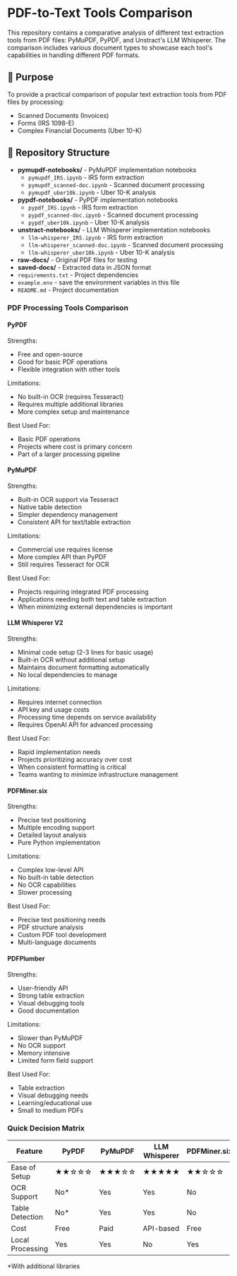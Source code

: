 # PDF-to-Text Tools Comparison

This repository contains a comparative analysis of different text extraction tools from PDF files: PyMuPDF, PyPDF, and Unstract's LLM Whisperer. The comparison includes various document types to showcase each tool's capabilities in handling different PDF formats.

## 🎯 Purpose

To provide a practical comparison of popular text extraction tools from PDF files by processing:

- Scanned Documents (Invoices)
- Forms (IRS 1098-E)
- Complex Financial Documents (Uber 10-K)

## 📁 Repository Structure

- **pymupdf-notebooks/** - PyMuPDF implementation notebooks
  - `pymupdf_IRS.ipynb` - IRS form extraction
  - `pymupdf_scanned-doc.ipynb` - Scanned document processing
  - `pymupdf_uber10k.ipynb` - Uber 10-K analysis
- **pypdf-notebooks/** - PyPDF implementation notebooks
  - `pypdf_IRS.ipynb` - IRS form extraction
  - `pypdf_scanned-doc.ipynb` - Scanned document processing
  - `pypdf_uber10k.ipynb` - Uber 10-K analysis
- **unstract-notebooks/** - LLM Whisperer implementation notebooks
  - `llm-whisperer_IRS.ipynb` - IRS form extraction
  - `llm-whisperer_scanned-doc.ipynb` - Scanned document processing
  - `llm-whisperer_uber10k.ipynb` - Uber 10-K analysis
- **raw-docs/** - Original PDF files for testing
- **saved-docs/** - Extracted data in JSON format
- `requirements.txt` - Project dependencies
- `example.env` - save the environment variables in this file
- `README.md` - Project documentation

### PDF Processing Tools Comparison

#### PyPDF

Strengths:

- Free and open-source
- Good for basic PDF operations
- Flexible integration with other tools

Limitations:

- No built-in OCR (requires Tesseract)
- Requires multiple additional libraries
- More complex setup and maintenance

Best Used For:

- Basic PDF operations
- Projects where cost is primary concern
- Part of a larger processing pipeline

#### PyMuPDF

Strengths:

- Built-in OCR support via Tesseract
- Native table detection
- Simpler dependency management
- Consistent API for text/table extraction

Limitations:

- Commercial use requires license
- More complex API than PyPDF
- Still requires Tesseract for OCR

Best Used For:

- Projects requiring integrated PDF processing
- Applications needing both text and table extraction
- When minimizing external dependencies is important

#### LLM Whisperer V2

Strengths:

- Minimal code setup (2-3 lines for basic usage)
- Built-in OCR without additional setup
- Maintains document formatting automatically
- No local dependencies to manage

Limitations:

- Requires internet connection
- API key and usage costs
- Processing time depends on service availability
- Requires OpenAI API for advanced processing

Best Used For:

- Rapid implementation needs
- Projects prioritizing accuracy over cost
- When consistent formatting is critical
- Teams wanting to minimize infrastructure management

#### PDFMiner.six

Strengths:

- Precise text positioning
- Multiple encoding support
- Detailed layout analysis
- Pure Python implementation

Limitations:

- Complex low-level API
- No built-in table detection
- No OCR capabilities
- Slower processing

Best Used For:

- Precise text positioning needs
- PDF structure analysis
- Custom PDF tool development
- Multi-language documents

#### PDFPlumber

Strengths:

- User-friendly API
- Strong table extraction
- Visual debugging tools
- Good documentation

Limitations:

- Slower than PyMuPDF
- No OCR support
- Memory intensive
- Limited form field support

Best Used For:

- Table extraction
- Visual debugging needs
- Learning/educational use
- Small to medium PDFs

### Quick Decision Matrix

| Feature          | PyPDF | PyMuPDF | LLM Whisperer | PDFMiner.six | PDFPlumber |
| ---------------- | ----- | ------- | ------------- | ------------ | ---------- |
| Ease of Setup    | ★★☆☆☆ | ★★★☆☆   | ★★★★★         | ★★☆☆☆        | ★★★★☆      |
| OCR Support      | No\*  | Yes     | Yes           | No           | No         |
| Table Detection  | No\*  | Yes     | Yes           | No           | Yes        |
| Cost             | Free  | Paid    | API-based     | Free         | Free       |
| Local Processing | Yes   | Yes     | No            | Yes          | Yes        |

\*With additional libraries
